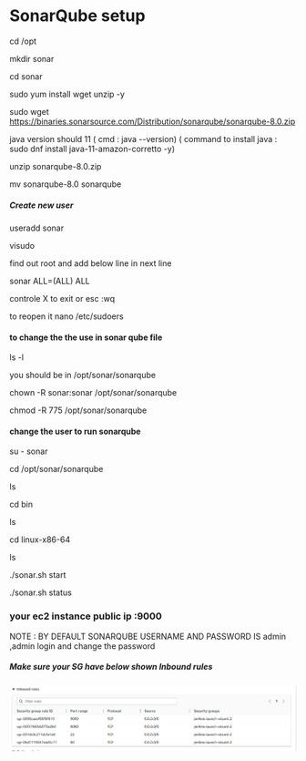 <h1>SonarQube setup</h1>

cd /opt

mkdir sonar

cd sonar

sudo yum install wget unzip -y 

sudo wget https://binaries.sonarsource.com/Distribution/sonarqube/sonarqube-8.0.zip

java version should 11 ( cmd : java --version) ( command to install java : sudo dnf install java-11-amazon-corretto -y)

unzip sonarqube-8.0.zip

mv sonarqube-8.0 sonarqube

<h5> Create new user </h5>

useradd sonar

visudo 

find out root and add below line in next line 

sonar ALL=(ALL)   ALL

controle X to exit  or esc :wq

to reopen it nano /etc/sudoers

<h4>to change the  the use in sonar qube file </h4>

ls -l 

you should be in /opt/sonar/sonarqube

chown -R sonar:sonar /opt/sonar/sonarqube

chmod -R 775 /opt/sonar/sonarqube

<h4> change the user to run sonarqube </h4>

su - sonar 

cd /opt/sonar/sonarqube

ls 

cd bin 

ls 

cd linux-x86-64

ls 

./sonar.sh start

./sonar.sh status


<h3> your ec2 instance public ip :9000</h3>


NOTE : BY DEFAULT SONARQUBE USERNAME AND PASSWORD IS admin ,admin login and change the password

<h5>Make sure your SG have below shown Inbound rules </h5>

![Make sure youe SG have below shown Inbound rules](pictures/security%20inbound.png?raw=true "Make sure youe SG have below shown Inbound rules")















